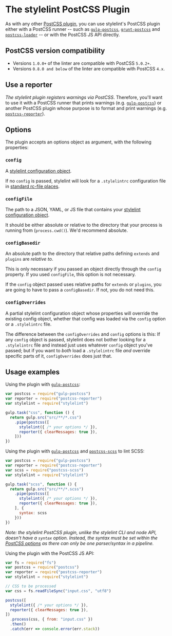 # The stylelint PostCSS Plugin

As with any other [PostCSS plugin](https://github.com/postcss/postcss#plugins), you can use stylelint's PostCSS plugin either with a PostCSS runner -- such as [`gulp-postcss`](https://github.com/postcss/gulp-postcss), [`grunt-postcss`](https://github.com/nDmitry/grunt-postcss) and [`postcss-loader`](https://github.com/postcss/postcss-loader) -- or with the PostCSS JS API directly.

## PostCSS version compatibility

* Versions `1.0.0+` of the linter are compatible with PostCSS `5.0.2+`.
* Versions `0.8.0 and below` of the linter are compatible with PostCSS `4.x`.

## Use a reporter

_The stylelint plugin registers warnings via PostCSS_. Therefore, you'll want to use it with a PostCSS runner that prints warnings (e.g. [`gulp-postcss`](https://github.com/postcss/gulp-postcss)) or another PostCSS plugin whose purpose is to format and print warnings (e.g. [`postcss-reporter`](https://github.com/postcss/postcss-reporter)).

## Options

The plugin accepts an options object as argument, with the following properties:

### `config`

A [stylelint configuration object](/docs/user-guide/configuration.md).

If no `config` is passed, stylelint will look for a `.stylelintrc` configuration file in [standard rc-file places](https://github.com/dominictarr/rc#standards).

### `configFile`

The path to a JSON, YAML, or JS file  that contains your [stylelint configuration object](/docs/user-guide/configuration.md).

It should be either absolute or relative to the directory that your process is running from (`process.cwd()`).
We'd recommend absolute.

### `configBasedir`

An absolute path to the directory that relative paths defining `extends` and `plugins` are *relative to*.

This is only necessary if you passed an object directly through the `config` property. If you used
`configFile`, this option is not necessary.

If the `config` object passed uses relative paths for `extends` or `plugins`, you are going to have to pass a `configBasedir`. If not, you do not need this.

### `configOverrides`

A partial stylelint configuration object whose properties will override the existing config object, whether that config was loaded via the `config` option or a `.stylelintrc` file.

The difference between the `configOverrides` and `config` options is this: If any `config` object is passed, stylelint does not bother looking for a `.stylelintrc` file and instead just uses whatever `config` object you've passed; but if you want to _both_ load a `.stylelintrc` file _and_ override specific parts of it, `configOverrides` does just that.

## Usage examples

Using the plugin with [`gulp-postcss`](https://github.com/postcss/gulp-postcss):

```js
var postcss = require("gulp-postcss")
var reporter = require("postcss-reporter")
var stylelint = require("stylelint")

gulp.task("css", function () {
  return gulp.src("src/**/*.css")
    .pipe(postcss([
      stylelint({ /* your options */ }),
      reporter({ clearMessages: true }),
    ]))
})
```

Using the plugin with [`gulp-postcss`](https://github.com/postcss/gulp-postcss) and [`postcss-scss`](https://github.com/postcss/postcss-scss) to lint SCSS:

```js
var postcss = require("gulp-postcss")
var reporter = require("postcss-reporter")
var scss = require("postcss-scss")
var stylelint = require("stylelint")

gulp.task("scss", function () {
  return gulp.src("src/**/*.scss")
    .pipe(postcss([
      stylelint({ /* your options */ }),
      reporter({ clearMessages: true }),
    ], {
      syntax: scss
    }))
})
```

_Note: the stylelint PostCSS plugin, unlike the stylelint CLI and node API, doesn't have a `syntax` option. Instead, the syntax must be set within the [PostCSS options](https://github.com/postcss/postcss#options) as there can only be one parser/syntax in a pipeline._

Using the plugin with the PostCSS JS API:

```js
var fs = require("fs")
var postcss = require("postcss")
var reporter = require("postcss-reporter")
var stylelint = require("stylelint")

// CSS to be processed
var css = fs.readFileSync("input.css", "utf8")

postcss([
  stylelint({ /* your options */ }),
  reporter({ clearMessages: true }),
])
  .process(css, { from: "input.css" })
  .then()
  .catch(err => console.error(err.stack))
```
